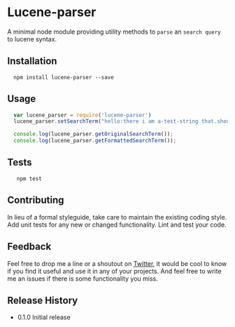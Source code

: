 Lucene-parser
=========

A minimal node module providing utility methods to `parse` an `search query` to lucene syntax.

## Installation

```shell
  npm install lucene-parser --save
```

## Usage

```js
  var lucene_parser = require('lucene-parser')
  lucene_parser.setSearchTerm("hello:there i am a-test-string that.should.become lucne_firendly");

  console.log(lucene_parser.getOriginalSearchTerm());
  console.log(lucene_parser.getFormattedSearchTerm());
```

## Tests

```shell
   npm test
```

## Contributing

In lieu of a formal styleguide, take care to maintain the existing coding style.
Add unit tests for any new or changed functionality. Lint and test your code.

## Feedback

Feel free to drop me a line or a shoutout on [Twitter](https://twitter.com/mikael_hallgren), it would be cool to know if you find it useful and use it in any of your projects.
And feel free to write me an issues if there is some functionality you miss.

## Release History

* 0.1.0 Initial release
